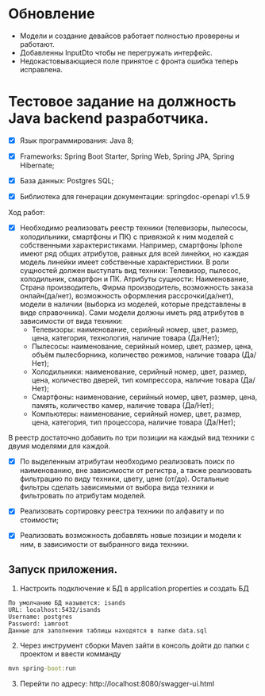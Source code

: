 # Обновление
- Модели и создание девайсов работает полностью проверены и работают.
- Добавленны InputDto чтобы не перегружать интерфейс.
- Недокастовывающиеся поле принятое с фронта ошибка теперь исправлена.

# Тестовое задание на должность Java backend разработчика.


- [x] Язык программирования: Java 8;
- [x] Frameworks: Spring Boot Starter, Spring Web, Spring JPA, Spring Hibernate;
- [x] База данных: Postgres SQL;
- [x] Библиотека для генерации документации: springdoc-openapi v1.5.9


Ход работ:
- [x]	Необходимо реализовать реестр техники (телевизоры, пылесосы, холодильники, смартфоны и ПК) с привязкой к ним моделей с собственными характеристиками. Например, смартфоны Iphone имеют ряд общих атрибутов, равных для всей линейки, но каждая модель линейки имеет собственные характеристики.
      В роли сущностей должен выступать вид техники: Телевизор, пылесос, холодильник, смартфон и ПК. Атрибуты сущности: Наименование, Страна производитель, Фирма производитель, возможность заказа онлайн(да/нет), возможность оформления рассрочки(да/нет), модели в наличии (выборка из моделей, которые представлены в виде справочника).
      Сами модели должны иметь ряд атрибутов в зависимости от вида техники: <br>
      - Телевизоры: наименование, серийный номер, цвет,
      размер, цена, категория, технология, наличие товара (Да/Нет); <br>
      - Пылесосы: наименование, серийный номер, цвет,
      размер, цена, объём пылесборника, количество режимов, наличие товара (Да/Нет); <br>
      - Холодильники: наименование, серийный номер, цвет,
      размер, цена, количество дверей, тип компрессора, наличие товара (Да/Нет); <br>
      - Смартфоны: наименование, серийный номер, цвет,
      размер, цена, память, количество камер, наличие товара (Да/Нет); <br>
      - Компьютеры: наименование, серийный номер, цвет,
      размер, цена, категория, тип процессора, наличие товара (Да/Нет); <br>
      
В реестр достаточно добавить по три позиции на каждый вид техники с двумя моделями для каждой.
- [x] По выделенным атрибутам необходимо реализовать поиск по наименованию,
      вне зависимости от регистра, а также реализовать фильтрацию по виду техники, цвету, цене (от/до). Остальные фильтры сделать зависимыми от выбора вида техники и фильтровать по атрибутам моделей.
- [x] Реализовать сортировку реестра техники по алфавиту и по стоимости; 
- [x] Реализовать возможность добавлять новые позиции и модели к ним, в зависимости от выбранного вида техники.


## Запуск приложения.

1. Настроить подключение к БД в application.properties и создать БД
```
По умолчанию БД назывется: isands
URL: localhost:5432/isands
Username: postgres
Password: iamroot
Данные для заполнения таблицы находятся в папке data.sql
```
2. Через инструмент сборки Maven зайти в консоль дойти до папки с проектом и ввести комманду
```cmd
mvn spring-boot:run
```
3. Перейти по адресу: <a herf="http://localhost:8080/swagger-ui.html"> http://localhost:8080/swagger-ui.html </a>
